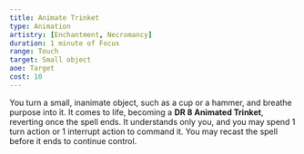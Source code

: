 ```yaml
---
title: Animate Trinket
type: Animation
artistry: [Enchantment, Necromancy]
duration: 1 minute of Focus
range: Touch
target: Small object
aoe: Target
cost: 10
---
```

You turn a small, inanimate object, such as a cup or a hammer, and breathe purpose into it. It comes to life, becoming a **DR 8 Animated Trinket**, reverting once the spell ends. It understands only you, and you may spend 1 turn action or 1 interrupt action to command it. You may recast the spell before it ends to continue control.
